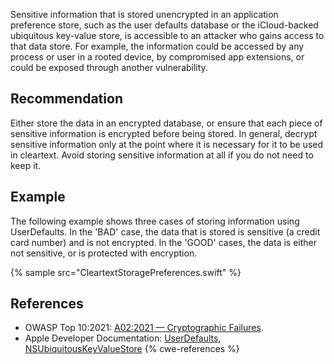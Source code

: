 Sensitive information that is stored unencrypted in an application preference store, such as the user defaults database or the iCloud-backed ubiquitous key-value store, is accessible to an attacker who gains access to that data store. For example, the information could be accessed by any process or user in a rooted device, by compromised app extensions, or could be exposed through another vulnerability.


## Recommendation
Either store the data in an encrypted database, or ensure that each piece of sensitive information is encrypted before being stored. In general, decrypt sensitive information only at the point where it is necessary for it to be used in cleartext. Avoid storing sensitive information at all if you do not need to keep it.


## Example
The following example shows three cases of storing information using UserDefaults. In the 'BAD' case, the data that is stored is sensitive (a credit card number) and is not encrypted. In the 'GOOD' cases, the data is either not sensitive, or is protected with encryption.

{% sample src="CleartextStoragePreferences.swift" %}

## References
* OWASP Top 10:2021: [A02:2021 &mdash; Cryptographic Failures](https://owasp.org/Top10/A02_2021-Cryptographic_Failures/).
* Apple Developer Documentation: [UserDefaults](https://developer.apple.com/documentation/foundation/userdefaults), [NSUbiquitousKeyValueStore](https://developer.apple.com/documentation/foundation/nsubiquitouskeyvaluestore)
{% cwe-references %}
